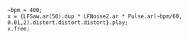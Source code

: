 ```supercollider
~bpm = 400;
x = {LFSaw.ar(50).dup * LFNoise2.ar * Pulse.ar(~bpm/60, 0.01,2).distort.distort.distort}.play;
x.free;
```
